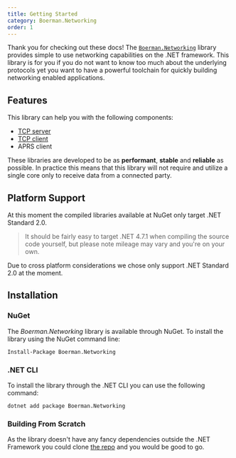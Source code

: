 ```yaml
---
title: Getting Started
category: Boerman.Networking
order: 1
---
```



Thank you for checking out these docs! The [`Boerman.Networking`](https://github.com/Boerman/Boerman.TcpLib) library provides simple to use networking capabilities on the .NET framework. This library is for you if you do not want to know too much about the underlying protocols yet you want to have a powerful toolchain for quickly building networking enabled applications.

## Features

This library can help you with the following components:

* [TCP server](/Libraries/Networking/tcp-server/)
* [TCP client](/Libraries/Networking/tcp-client/)
* APRS client

These libraries are developed to be as **performant**, **stable** and **reliable** as possible. In practice this means that this library will not require and utilize a single core only to receive data from a connected party.

## Platform Support

At this moment the compiled libraries available at NuGet only target .NET Standard 2.0.

> It should be fairly easy to target .NET 4.7.1 when compiling the source code yourself, but please note mileage may vary and you're on your own.

Due to cross platform considerations we chose only support .NET Standard 2.0 at the moment.

## Installation

### NuGet

The&nbsp;*Boerman.Networking*&nbsp;library is available through NuGet. To install the library using the NuGet command line:

```
Install-Package Boerman.Networking
```

### .NET CLI

To install the library through the .NET CLI you can use the following command:

```
dotnet add package Boerman.Networking
```

### Building From Scratch

As the library doesn't have any fancy dependencies outside the .NET Framework you could clone [the repo](https://github.com/Boerman/Boerman.TcpLib) and you would be good to go.